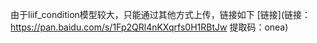 由于liif_condition模型较大，只能通过其他方式上传，链接如下
[链接](链接：https://pan.baidu.com/s/1Fp2QRl4nKXqrfs0H1RBtJw 提取码：onea) 
